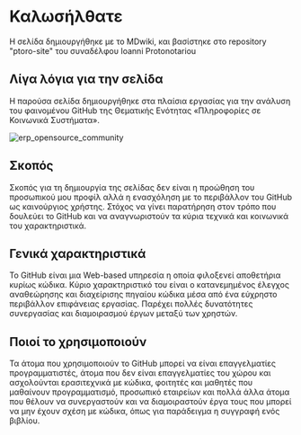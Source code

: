 # Καλωσήλθατε
Η σελίδα δημιουργήθηκε με το MDwiki, και βασίστηκε στο repository "ptoro-site" του συναδέλφου Ioanni Protonotariou  

## Λίγα λόγια για την σελίδα
Η παρούσα σελίδα δημιουργήθηκε στα πλαίσια  εργασίας για την ανάλυση του φαινομένου GitHub της Θεματικής Ενότητας «Πληροφορίες σε Κοινωνικά Συστήματα». 

![erp_opensource_community](https://cloud.githubusercontent.com/assets/14877897/10590652/8de8ba20-76ba-11e5-9666-8b13ec949e16.png)




## Σκοπός

Σκοπός για τη δημιουργία της σελίδας δεν είναι η προώθηση του προσωπικού μου προφίλ αλλά η ενασχόληση με το περιβάλλον του GitHub ως καινούργιος χρήστης. Στόχος να γίνει παρατήρηση στον τρόπο που δουλεύει το GitHub και να αναγνωριστούν τα κύρια τεχνικά και κοινωνικά του χαρακτηριστικά. 


## Γενικά χαρακτηριστικά

Το GitHub είναι μια Web-based υπηρεσία η οποία φιλοξενεί αποθετήρια κυρίως κώδικα. Κύριο χαρακτηριστικό του είναι ο κατανεμημένος έλεγχος αναθεώρησης και διαχείρισης πηγαίου κώδικα μέσα από ένα εύχρηστο περιβάλλον επιφάνειας εργασίας. Παρέχει πολλές δυνατότητες συνεργασίας και διαμοιρασμού έργων μεταξύ των χρηστών. 

## Ποιοί το χρησιμοποιούν

Τα άτομα που χρησιμοποιούν το GitHub μπορεί να είναι επαγγελματίες προγραμματιστές, άτομα που δεν είναι επαγγελματίες του χώρου και ασχολούνται ερασιτεχνικά με κώδικα, φοιτητές και μαθητές που μαθαίνουν προγραμματισμό, προσωπικό εταιρείων και πολλά άλλα άτομα που θέλουν να συνεργαστούν και να διαμοιραστούν έργα τους που μπορεί να μην έχουν σχέση με κώδικα, όπως για παράδειγμα η συγγραφή ενός βιβλίου. 
